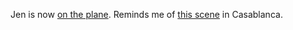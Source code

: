 Jen is now <a href="http://scripting.com/images/2020/03/19/jenOnPlane.png">on the plane</a>. Reminds me of <a href="https://www.youtube.com/watch?v=rEWaqUVac3M">this scene</a> in Casablanca. 
